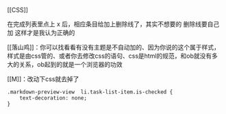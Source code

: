 [[CSS]]

在完成列表里点上 x 后，相应条目给加上删除线了，其实不想要的
删除线要自己加
这样才是我认为正确的

[[落山鸡]]：你可以找看看有没有主题是不自动加的、因为你说的这个属于样式，样式是由css管的、或者你去修改css的语句、css是html的规范，和ob就没有多大的关系，ob起到的就是一个浏览器的功效

[[M]]：改动下css就去掉了
```
.markdown-preview-view  li.task-list-item.is-checked {
    text-decoration: none;
}

```